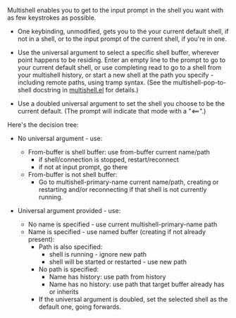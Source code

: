 Multishell enables you to get to the input prompt in the shell you want
with as few keystrokes as possible.

* One keybinding, unmodified, gets you to the your current default shell, if
  not in a shell, or to the input prompt of the current shell, if you're in
  one.

* Use the universal argument to select a specific shell buffer, wherever
  point happens to be residing. Enter an empty line to the prompt to go to
  your current default shell, or use completing read to go to a shell from
  your multishell history, or start a new shell at the path you specify -
  including remote paths, using tramp syntax. (See the
  multishell-pop-to-shell docstring in [multishell.el](multishell.el) for
  details.)

* Use a doubled universal argument to set the shell you choose to be the
  current default. (The prompt will indicate that mode with a "<==".)

Here's the decision tree:

* No universal argument - use:

  * From-buffer is shell buffer: use from-buffer current name/path
    - if shell/connection is stopped, restart/reconnect
    - if not at input prompt, go there
  * From-buffer is not shell buffer: 
    - Go to multishell-primary-name current name/path, creating or
      restarting and/or reconnecting if that shell is not currently running.

* Universal argument provided - use:

  - No name is specified - use current multishell-primary-name path
  * Name is specified - use named buffer (creating if not already present):
    * Path is also specified:
      - shell is running - ignore new path
      - shell will be started or restarted - use new path
    * No path is specified:
      - Name has history: use path from history
      - Name has no history: use path that target buffer already has or inherits
    - If the universal argument is doubled, set the selected shell as the
      default one, going forwards.
